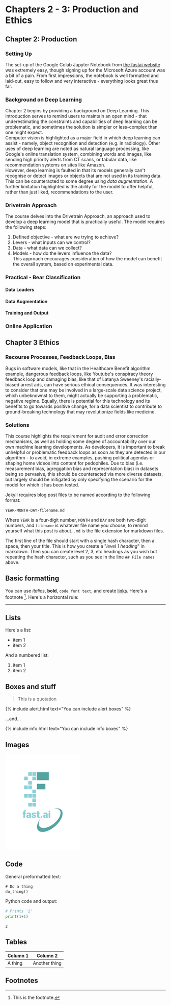 # Chapters 2 - 3: Production and Ethics 
## Chapter 2: Production
### Setting Up
The set-up of the Google Colab Jupyter Notebook from [the fastai website](https://course.fast.ai/Resources/book.html) was extremely easy,
though signing up for the Microsoft Azure account was a bit of a pain. From first impressions, the notebook is well formatted and laid-out,
easy to follow and very interactive - everything looks great thus far. 
### Background on Deep Learning
Chapter 2 begins by providing a background on Deep Learning. This introduction serves to remind users to maintain an open mind - 
that underestimating the constraints and capabilities of deep learning can be problematic, and sometimes the solution is simpler or less-complex
than one might expect.\
Computer vision is highlighted as a major field in which deep learning can assist - namely, object recognition and detection (e.g. in radiology). Other uses of deep learning are noted as natural language processing, like Google's online translation system, combining words and images, like sending high priority alerts from CT scans, or tabular data, like recommendation systems on sites like Amazon.  
However, deep learning is faulted in that its models generally can't recognise or detect images or objects that are not used in its training 
data. This can be counteracted to some degree using *data augmentation*. A further limitation highlighted is the ability for the model to offer helpful, rather than just liked, recommendations to the user. 
### Drivetrain Approach
The course delves into the Drivetrain Approach, an approach used to develop a deep learning model that is practically useful. The model 
requires the following steps:
1. Defined objective - what are we trying to achieve?
2. Levers - what inputs can we control?
3. Data - what data can we collect?
4. Models - how do the levers influence the data?  
This approach encourages consideration of how the model can benefit the overall system, based on experimental data.
### Practical - Bear Classification
#### Data Loaders
#### Data Augmentation
#### Training and Output
### Online Application

## Chapter 3 Ethics
### Recourse Processes, Feedback Loops, Bias
Bugs in software models, like that in the Healthcare Benefit algorithm example, dangerous feedback loops, like Youtube's conspiracy theory feedback loop and damaging bias, like that of Latanya Sweeney's racially-biased arrest ads, can have serious ethical consequences. It was interesting to consider that one may be involved in a large-scale data science project, which unbeknownst to them, might actually be supporting a problematic, negative regime. Equally, there is potential for this technology and its benefits to go towards positive change, for a data scientist to contribute to ground-breaking technology that may revolutionize fields like medicine.
### Solutions
This course highlights the requirement for audit and error correction mechanisms, as well as holding some degree of accountability over our own machine learning developments. As developers, it is important to break unhelpful or problematic feedback loops as soon as they are detected in our algorithm - to avoid, in extreme examples, pushing political agendas or shaping home videos into content for pedophiles.
Due to bias (i.e. measurement bias, agreggation bias and representation bias) in datasets being so pervasive, this should be counteracted via more diverse datasets, but largely should be mitigated by only specifying the scenario for the model for which it has been tested.




Jekyll requires blog post files to be named according to the following format:

`YEAR-MONTH-DAY-filename.md`

Where `YEAR` is a four-digit number, `MONTH` and `DAY` are both two-digit numbers, and `filename` is whatever file name you choose, to remind yourself what this post is about. `.md` is the file extension for markdown files.

The first line of the file should start with a single hash character, then a space, then your title. This is how you create a "*level 1 heading*" in markdown. Then you can create level 2, 3, etc headings as you wish but repeating the hash character, such as you see in the line `## File names` above.

## Basic formatting

You can use *italics*, **bold**, `code font text`, and create [links](https://www.markdownguide.org/cheat-sheet/). Here's a footnote [^1]. Here's a horizontal rule:

---

## Lists

Here's a list:

- item 1
- item 2

And a numbered list:

1. item 1
1. item 2

## Boxes and stuff

> This is a quotation

{% include alert.html text="You can include alert boxes" %}

...and...

{% include info.html text="You can include info boxes" %}

## Images

![](/images/logo.png "fast.ai's logo")

## Code

General preformatted text:

    # Do a thing
    do_thing()

Python code and output:

```python
# Prints '2'
print(1+1)
```

    2

## Tables

| Column 1 | Column 2 |
|-|-|
| A thing | Another thing |

## Footnotes

[^1]: This is the footnote.

